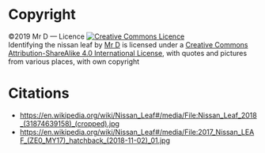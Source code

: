 # Copyright
©2019 Mr D — Licence
<a rel="license" href="http://creativecommons.org/licenses/by-sa/4.0/"><img alt="Creative Commons Licence" style="border-width:0" src="https://i.creativecommons.org/l/by-sa/4.0/88x31.png" /></a><br /><span xmlns:dct="http://purl.org/dc/terms/" href="http://purl.org/dc/dcmitype/Text" property="dct:title" rel="dct:type">Identifying the nissan leaf</span> by <a xmlns:cc="http://creativecommons.org/ns#" href="https://richard-delorenzi.github.io/nissan-leaf/" property="cc:attributionName" rel="cc:attributionURL">Mr D</a> is licensed under a <a rel="license" href="http://creativecommons.org/licenses/by-sa/4.0/">Creative Commons Attribution-ShareAlike 4.0 International License</a>,
with quotes and pictures from various places, with own copyright

# Citations

- https://en.wikipedia.org/wiki/Nissan_Leaf#/media/File:Nissan_Leaf_2018_(31874639158)_(cropped).jpg
- https://en.wikipedia.org/wiki/Nissan_Leaf#/media/File:2017_Nissan_LEAF_(ZE0_MY17)_hatchback_(2018-11-02)_01.jpg